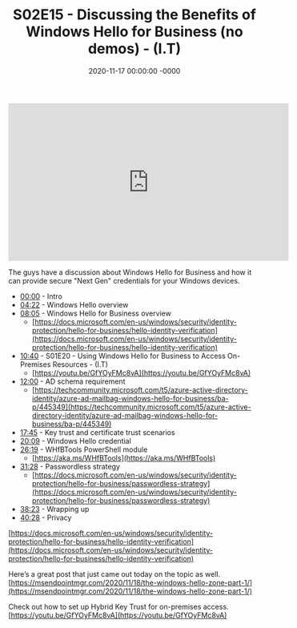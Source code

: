 ﻿---
layout: post
title: "S02E15 - Discussing the Benefits of Windows Hello for Business (no demos) - (I.T)"
date: 2020-11-17 00:00:00 -0000
categories:
---

<iframe loading="lazy" width="560" height="315" src="https://www.youtube.com/embed/hQHHGu-jr4Q" title="YouTube video player" frameborder="0" allow="accelerometer; autoplay; clipboard-write; encrypted-media; gyroscope; picture-in-picture" allowfullscreen></iframe>

The guys have a discussion about Windows Hello for Business and how it can provide secure "Next Gen" credentials for your Windows devices.

- [00:00](https://www.youtube.com/watch?v=hQHHGu-jr4Q&t=0s) - Intro
- [04:22](https://www.youtube.com/watch?v=hQHHGu-jr4Q&t=262s) - Windows Hello overview
- [08:05](https://www.youtube.com/watch?v=hQHHGu-jr4Q&t=485s) - Windows Hello for Business overview
   - [https://docs.microsoft.com/en-us/windows/security/identity-protection/hello-for-business/hello-identity-verification](https://docs.microsoft.com/en-us/windows/security/identity-protection/hello-for-business/hello-identity-verification)
- [10:40](https://www.youtube.com/watch?v=hQHHGu-jr4Q&t=640s) - S01E20 - Using Windows Hello for Business to Access On-Premises Resources - (I.T)
   - [https://youtu.be/GfYOyFMc8vA](https://youtu.be/GfYOyFMc8vA)
- [12:00](https://www.youtube.com/watch?v=hQHHGu-jr4Q&t=720s) - AD schema requirement
   - [https://techcommunity.microsoft.com/t5/azure-active-directory-identity/azure-ad-mailbag-windows-hello-for-business/ba-p/445349](https://techcommunity.microsoft.com/t5/azure-active-directory-identity/azure-ad-mailbag-windows-hello-for-business/ba-p/445349)
- [17:45](https://www.youtube.com/watch?v=hQHHGu-jr4Q&t=1065s) - Key trust and certificate trust scenarios
- [20:09](https://www.youtube.com/watch?v=hQHHGu-jr4Q&t=1209s) - Windows Hello credential
- [26:19](https://www.youtube.com/watch?v=hQHHGu-jr4Q&t=1579s) - WHfBTools PowerShell module
   - [https://aka.ms/WHfBTools](https://aka.ms/WHfBTools)
- [31:28](https://www.youtube.com/watch?v=hQHHGu-jr4Q&t=1888s) - Passwordless strategy
   - [https://docs.microsoft.com/en-us/windows/security/identity-protection/hello-for-business/passwordless-strategy](https://docs.microsoft.com/en-us/windows/security/identity-protection/hello-for-business/passwordless-strategy)
- [38:23](https://www.youtube.com/watch?v=hQHHGu-jr4Q&t=2303s) - Wrapping up
- [40:28](https://www.youtube.com/watch?v=hQHHGu-jr4Q&t=2428s) - Privacy

[https://docs.microsoft.com/en-us/windows/security/identity-protection/hello-for-business/hello-identity-verification](https://docs.microsoft.com/en-us/windows/security/identity-protection/hello-for-business/hello-identity-verification)


Here’s a great post that just came out today on the topic as well. [https://msendpointmgr.com/2020/11/18/the-windows-hello-zone-part-1/](https://msendpointmgr.com/2020/11/18/the-windows-hello-zone-part-1/)


Check out how to set up Hybrid Key Trust for on-premises access.  [https://youtu.be/GfYOyFMc8vA](https://youtu.be/GfYOyFMc8vA)

